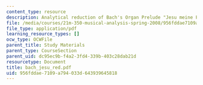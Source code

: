 ```yaml
---
content_type: resource
description: Analytical reduction of Bach's Organ Prelude "Jesu meine Freude."
file: /media/courses/21m-350-musical-analysis-spring-2008/956fddae7109a794033d643939645818_bach_jesu_red.pdf
file_type: application/pdf
learning_resource_types: []
ocw_type: OCWFile
parent_title: Study Materials
parent_type: CourseSection
parent_uid: dc95ec9b-f4a2-3fd4-339b-403c28dab21d
resourcetype: Document
title: bach_jesu_red.pdf
uid: 956fddae-7109-a794-033d-643939645818
---
```


